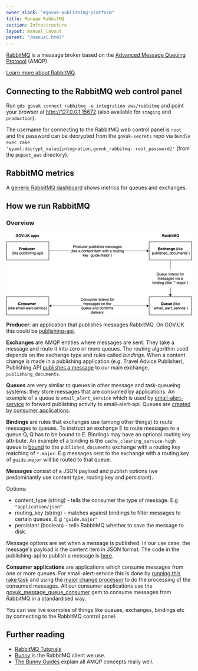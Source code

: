 ```yaml
---
owner_slack: "#govuk-publishing-platform"
title: Manage RabbitMQ
section: Infrastructure
layout: manual_layout
parent: "/manual.html"
---
```


[RabbitMQ][RabbitMQ] is a message broker based on the [Advanced Message Queuing
Protocol][AMQP] (AMQP).

[Learn more about RabbitMQ][rabbitmq_tutorial].

## Connecting to the RabbitMQ web control panel

Run `gds govuk connect rabbitmq -e integration aws/rabbitmq` and point your
browser at <http://127.0.0.1:15672> (also available for `staging` and `production`).

The username for connecting to the RabbitMQ web control panel is `root` and the password
can be decrypted from the `govuk-secrets` repo via `bundle exec rake 'eyaml:decrypt_value[integration,govuk_rabbitmq::root_password]'` (from the `puppet_aws` directory).

## RabbitMQ metrics

A [generic RabbitMQ dashboard][rabbitmq-dashboard] shows metrics for queues and exchanges.

## How we run RabbitMQ

### Overview

![A graph showing the message flow](images/rabbitmq_graph.png)

**Producer**: an application that publishes messages RabbitMQ. On GOV.UK this could
be [publishing-api](https://github.com/alphagov/publishing-api).

**Exchanges** are AMQP entities where messages are sent. They take a message
and route it into zero or more queues. The routing algorithm used depends on
the exchange type and rules called _bindings_.  When a content change is made
in a publishing application (e.g. Travel Advice Publisher), Publishing API
[publishes a message][publishing_api_publishes_message] to our main exchange,
`publishing_documents`.

**Queues** are very similar to queues in other message and task-queueing
systems: they store messages that are consumed by applications. An example of a
queue is `email_alert_service` which is used by
[email-alert-service][email-alert-service] to forward publishing activity to
email-alert-api. Queues are [created by consumer applications][create_queues].

**Bindings** are rules that exchanges use (among other things) to route
messages to queues. To instruct an exchange E to route messages to a queue Q, Q
has to be bound to E. Bindings may have an optional routing key attribute. An
example of a binding is the `cache_clearing_service-high` queue is
[bound][binding_config] to the `published_documents` exchange with a routing
key matching of `*.major`. E.g messages sent to the exchange with a routing key
of `guide.major` will be routed to that queue.

**Messages** consist of a JSON payload and publish options (we predominantly
use content type, routing key and persistant).

Options:

* content_type (string) - tells the consumer the type of message. E.g
  `"application/json"`
* routing_key (string) - matches against bindings to filter messages to certain
  queues. E.g `"guide.major"`
* persistant (boolean) - tells RabbitMQ whether to save the message to disk.

Message options are set when a message is published. In our use case, the
message's payload is the content item in JSON format. The code in the
publishing-api to publish a message is [here][publish_message_call].

**Consumer applications** are applications which consume messages from one or
more queues. For email-alert-service this is done by [running this rake
task][message_processors] and using the [major change
processor][major_message_processor] to do the processing of the consumed
messages. All our consumer applications use the
[govuk_message_queue_consumer][message_consumer] gem to consume messages from
RabbitMQ in a standardised way.

You can see live examples of things like queues, exchanges, bindings etc by
connecting to the RabbitMQ control panel.

## Further reading

* [RabbitMQ Tutorials](https://www.rabbitmq.com/getstarted.html)
* [Bunny](https://github.com/ruby-amqp/bunny) is the RabbitMQ client we use.
* [The Bunny Guides](http://rubybunny.info/articles/guides.html) explain all
  AMQP concepts really well.

[rabbitmq_tutorial]: https://www.rabbitmq.com/tutorials/tutorial-one-ruby.html
[RabbitMQ]: https://www.rabbitmq.com/
[AMQP]: https://www.rabbitmq.com/tutorials/amqp-concepts.html
[rabbitmq-dashboard]: https://grafana.blue.production.govuk.digital/dashboard/file/rabbitmq.json?refresh=10s&orgId=1
[rabbitmq_overview]: https://github.com/alphagov/govuk_message_queue_consumer#Nomenclature
[create_queues]: https://github.com/alphagov/email-alert-service/blob/f8485df2f0916285ade33a9cb1e4a7e73c2491ad/lib/tasks/message_queues.rake#L9
[publishing_api_publishes_message]: https://github.com/alphagov/publishing-api/blob/1d6bf06fcb74519b5c379f803ae1df65f93f74f7/lib/queue_publisher.rb#L26
[publish_message_call]: https://github.com/alphagov/publishing-api/blob/1d6bf06fcb74519b5c379f803ae1df65f93f74f7/lib/queue_publisher.rb#L73
[rabbit_config_rake]: https://github.com/alphagov/email-alert-service/blob/main/lib/tasks/message_queues.rake#L17
[rabbit_config_yml]: https://github.com/alphagov/email-alert-service/blob/f8485df2f0916285ade33a9cb1e4a7e73c2491ad/config/rabbitmq.yml
[message_processors]: https://github.com/alphagov/email-alert-service/blob/f8485df2f0916285ade33a9cb1e4a7e73c2491ad/lib/tasks/message_queues.rake#L21
[message_consumer]: https://github.com/alphagov/govuk_message_queue_consumer
[email-alert-service]: https://github.com/alphagov/email-alert-service
[major_message_processor]: https://github.com/alphagov/email-alert-service/blob/2ba8ecd982c2226158b528e5442b012639797d41/email_alert_service/models/major_change_message_processor.rb#L35P
[binding_config]: https://github.com/alphagov/govuk-puppet/blob/master/modules/govuk/manifests/apps/cache_clearing_service/rabbitmq.pp#L42-L48
